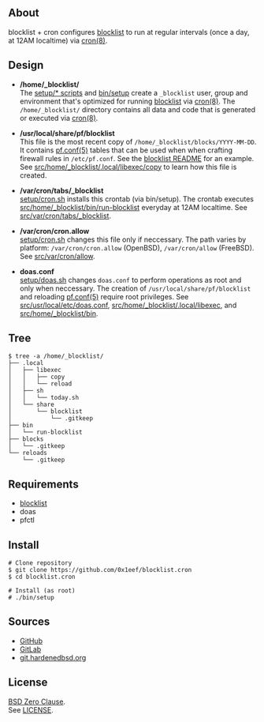 ## About

blocklist + cron configures
[blocklist](https://github.com/0x1eef/blocklist#readme)
to run at regular intervals (once a day, at 12AM localtime)
via [cron(8)](https://man.freebsd.org/cgi/man.cgi?cron(8)).

## Design

* **/home/_blocklist/** <br>
  The [setup/* scripts](setup/) and [bin/setup](bin/setup) create
  a `_blocklist` user, group and environment that's optimized for
  running
  [blocklist](https://github.com/0x1eef/blocklist#readme) via
  [cron(8)](https://man.freebsd.org/cgi/man.cgi?cron(8)). The `/home/_blocklist/`
  directory contains all data and code that is generated or executed via
  [cron(8)](https://man.freebsd.org/cgi/man.cgi?cron(8)).

* **/usr/local/share/pf/blocklist** <br>
  This file is the most recent copy of `/home/_blocklist/blocks/YYYY-MM-DD`. It
  contains [pf.conf(5)](https://man.freebsd.org/cgi/man.cgi?pf.conf(5)) tables that
  can be used when when crafting firewall rules in `/etc/pf.conf`. See the
  [blocklist README](https://github.com/0x1eef/blocklist#readme)
  for an example. See [src/home/_blocklist/.local/libexec/copy](src/home/_blocklist/.local/libexec/copy)
  to learn how this file is created.

* **/var/cron/tabs/_blocklist** <br>
  [setup/cron.sh](setup/cron.sh) installs this crontab (via bin/setup).
  The crontab executes
  [src/home/_blocklist/bin/run-blocklist](src/home/_blocklist/bin/run-blocklist)
  everyday at 12AM localtime.   See
  [src/var/cron/tabs/_blocklist](src/var/cron/tabs/_blocklist).

* **/var/cron/cron.allow** <br>
  [setup/cron.sh](setup/cron.sh) changes this file only if neccessary.
  The path varies by platform: `/var/cron/cron.allow` (OpenBSD),
  `/var/cron/allow` (FreeBSD).
  See
  [src/var/cron/allow](src/var/cron/allow).

* **doas.conf** <br>
  [setup/doas.sh](setup/doas.sh) changes `doas.conf` to perform operations
  as root and only when neccessary. The creation of `/usr/local/share/pf/blocklist`
  and reloading
  [pf.conf(5)](https://man.freebsd.org/cgi/man.cgi?pf.conf(5))
  require root privileges.
  See [src/usr/local/etc/doas.conf](src/usr/local/etc/doas.conf),
  [src/home/_blocklist/.local/libexec](src/home/_blocklist/.local/libexec), and
  [src/home/_blocklist/bin](src/home/_blocklist/bin).

## Tree

    $ tree -a /home/_blocklist/
    ├── .local
    │   ├── libexec
    │   │   ├── copy
    │   │   └── reload
    │   ├── sh
    │   │   └── today.sh
    │   └── share
    │       └── blocklist
    │           └── .gitkeep
    ├── bin
    │   └── run-blocklist
    ├── blocks
    │   └── .gitkeep
    └── reloads
        └── .gitkeep

## Requirements

* [blocklist](https://github.com/0x1eef/blocklist#readme)
* doas
* pfctl

## Install

    # Clone repository
    $ git clone https://github.com/0x1eef/blocklist.cron
    $ cd blocklist.cron

    # Install (as root)
    # ./bin/setup

## Sources

* [GitHub](https://github.com/0x1eef/blocklist.cron)
* [GitLab](https://gitlab.com/0x1eef/blocklist.cron)
* [git.hardenedbsd.org](https://git.hardenedbsd.org/0x1eef/blocklist.cron)

## License

[BSD Zero Clause](https://choosealicense.com/licenses/0bsd/).
<br>
See [LICENSE](./LICENSE).
